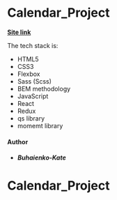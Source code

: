 # Calendar_Project

**[Site link](https://angry-hamilton-9b5f4c.netlify.app)**

The tech stack is:

- HTML5
- CSS3
- Flexbox
- Sass (Scss)
- BEM methodology
- JavaScript
- React
- Redux
- qs library
- momemt library

#### Author

- ##### Buhaienko-Kate

# Calendar_Project
